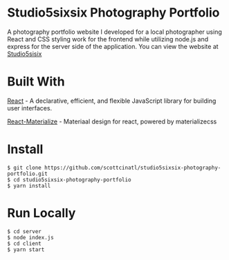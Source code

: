 # Studio5sixsix Photography Portfolio

A photography portfolio website I developed for a local photographer using React and CSS styling work for the frontend while utilizing node.js and express for the server side of the application. You can view the website at [Studio5sisix](https://studio5sixsix.herokuapp.com/)

# Built With

[React](https://github.com/facebook/react) - A declarative, efficient, and flexible JavaScript library for building user interfaces.

[React-Materialize](https://github.com/react-materialize/react-materialize) - Materiaal design for react, powered by materializecss

# Install

```
$ git clone https://github.com/scottcinatl/studio5sixsix-photography-portfolio.git
$ cd studio5sixsix-photography-portfolio
$ yarn install
```

# Run Locally

```
$ cd server
$ node index.js
$ cd client
$ yarn start
```
